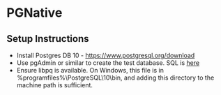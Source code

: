 # PGNative

## Setup Instructions

- Install Postgres DB 10 - https://www.postgresql.org/download
- Use pgAdmin or similar to create the test database. SQL is [here](https://github.com/anpete/PGNative/blob/master/PGNative/DB.sql)
- Ensure libpq is available. On Windows, this file is in %programfiles%\PostgreSQL\10\bin, and adding this directory to the machine path is sufficient.
